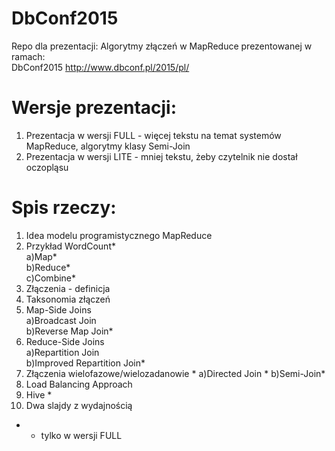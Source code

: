 # DbConf2015
Repo dla prezentacji: Algorytmy złączeń w MapReduce prezentowanej w ramach:  
DbConf2015 http://www.dbconf.pl/2015/pl/

# Wersje prezentacji:
1. Prezentacja w wersji FULL - więcej tekstu na temat systemów MapReduce, algorytmy klasy Semi-Join  
2. Prezentacja w wersji LITE - mniej tekstu, żeby czytelnik nie dostał oczopląsu

# Spis rzeczy:
1. Idea modelu programistycznego MapReduce  
2. Przykład WordCount*  
	a)Map*  
	b)Reduce*  
	c)Combine*  
3. Złączenia - definicja  
4. Taksonomia złączeń  
5. Map-Side Joins  
	a)Broadcast Join  
	b)Reverse Map Join*  
6. Reduce-Side Joins  
	a)Repartition Join  
	b)Improved Repartition Join*  
7. Złączenia wielofazowe/wielozadanowie *
	a)Directed Join  *
	b)Semi-Join*  
8. Load Balancing Approach  
9. Hive  *
10. Dwa slajdy z wydajnością  

* - tylko w wersji FULL